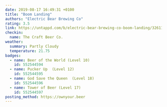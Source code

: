 ```yaml
---
date: 2019-08-17 16:49:31 +0100
title: "Boom Landing"
authors: "Electric Bear Brewing Co"
rating: 3.5
link: https://untappd.com/b/electric-bear-brewing-co-boom-landing/3261172
checkin:
  name: The Craft Beer Co.
weather:
  summary: Partly Cloudy
  temperature: 21.75
badges:
  - name: Beer of the World (Level 10)
    id: 552544594
  - name: Pucker Up  (Level 12)
    id: 552544595
  - name: God Save the Queen  (Level 18)
    id: 552544596
  - name: Tower of Beer (Level 17)
    id: 552544597
posting_method: https://ownyour.beer
---
```

